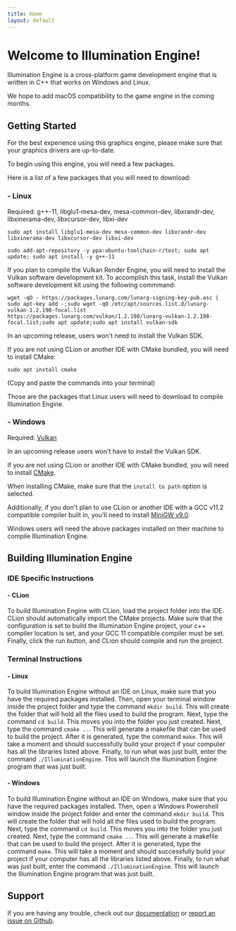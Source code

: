 ```yaml
---
title: Home
layout: default
---
```


# Welcome to Illumination Engine!

Illumination Engine is a cross-platform game development engine that is written in C++ that works on Windows and Linux.

We hope to add macOS compatibility to the game engine in the coming months.

## Getting Started

For the best experience using this graphics engine, please make sure that your graphics drivers are up-to-date.

To begin using this engine, you will need a few packages.

Here is a list of a few packages that you will need to download:

### - Linux

Required: g++-11, libglu1-mesa-dev, mesa-common-dev, libxrandr-dev, libxinerama-dev, libxcursor-dev, libxi-dev

`sudo apt install libglu1-mesa-dev mesa-common-dev libxrandr-dev libxinerama-dev libxcursor-dev libxi-dev`
    
`sudo add-apt-repository -y ppa:ubuntu-toolchain-r/test; sudo apt update; sudo apt install -y g++-11`
  
If you plan to compile the Vulkan Render Engine, you will need to install the Vulkan software development kit. To accomplish this task, install the Vulkan software development kit using the following commmand:
    
`wget -qO - https://packages.lunarg.com/lunarg-signing-key-pub.asc | sudo apt-key add -;sudo wget -qO /etc/apt/sources.list.d/lunarg-vulkan-1.2.198-focal.list https://packages.lunarg.com/vulkan/1.2.198/lunarg-vulkan-1.2.198-focal.list;sudo apt update;sudo apt install vulkan-sdk`

In an upcoming release, users won't need to install the Vulkan SDK.

If you are not using CLion or another IDE with CMake bundled, you will need to install CMake:

`sudo apt install cmake`
    
(Copy and paste the commands into your terminal)

Those are the packages that Linux users will need to download to compile Illumination Engine.

### - Windows

Required: [Vulkan](https://vulkan.lunarg.com/sdk/home)

In an upcoming release users won't have to install the Vulkan SDK.

If you are not using CLion or another IDE with CMake bundled, you will need to install [CMake](https://cmake.org/download/).

When installing CMake, make sure that the `install to path` option is selected.

Additionally, if you don't plan to use CLion or another IDE with a GCC v11.2 compatible compiler built in, you'll need to
install [MiniGW v9.0](http://sourceforge.net/projects/mingw-w64/files/Toolchains%20targetting%20Win32/Personal%20Builds/mingw-builds/installer/mingw-w64-install.exe/download).

Windows users will need the above packages installed on their machine to compile Illumination Engine.

## Building Illumination Engine

### IDE Specific Instructions

#### - CLion

To build Illumination Engine with CLion, load the project folder into the IDE. CLion should automatically
import the CMake projects. Make sure that the configuration is set to build the Illumination Engine project,
your c++ compiler location is set, and your GCC 11 compatible compiler must be set. Finally, click the run button, and CLion should compile and run
the project.

### Terminal Instructions

#### - Linux

To build Illumination Engine without an IDE on Linux, make sure that you have the required packages installed.
Then, open your terminal window inside
the project folder and type the command `mkdir build`. This will create the folder that will hold all the files
used to build the program. Next, type the command `cd build`. This moves you into the folder
you just created. Next, type the command `cmake ..`. This will generate a makefile that can be used
to build the project. After it is generated, type the command `make`. This will take a moment and
should successfully build your project if your computer has all the libraries listed above.
Finally, to run what was just built, enter the command `./IlluminationEngine`.
This will launch the Illumination Engine program that was just built.

#### - Windows

To build Illumination Engine without an IDE on Windows, make sure that you have the required packages installed.
Then, open a Windows Powershell window inside the project folder and enter the command `mkdir build`.
This will create the folder that will hold all the files used to build the program.
Next, type the command `cd build`. This moves you into the folder
you just created. Next, type the command `cmake ..`. This will generate a makefile that can be used
to build the project. After it is generated, type the command `make`. This will take a moment and
should successfully build your project if your computer has all the libraries listed above.
Finally, to run what was just built, enter the command `./IlluminationEngine`.
This will launch the Illumination Engine program that was just built.

## Support

If you are having any trouble, check out our [documentation](https://percentboat4164.github.io/Illumination-Engine/docs/index.html) or [report an issue on Github](https://github.com/PercentBoat4164/Illumination-Engine/issues).
